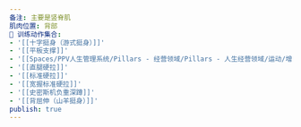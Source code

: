 ```yaml
---
备注: 主要是竖脊肌
肌肉位置: 背部
🏃 训练动作集合:
- '[[十字挺身（游式挺身）]]'
- '[[平板支撑]]'
- '[[Spaces/PPV人生管理系统/Pillars - 经营领域/Pillars - 人生经营领域/运动/增肌减脂计划/力量训练动作库/罗马尼亚硬拉\|罗马尼亚硬拉]]'
- '[[直腿硬拉]]'
- '[[标准硬拉]]'
- '[[宽握标准硬拉]]'
- '[[史密斯机负重深蹲]]'
- '[[背屈伸（山羊挺身）]]'
publish: true
---
```

